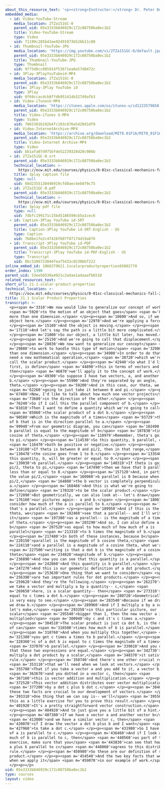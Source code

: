 ```yaml
---
about_this_resource_text: '<p><strong>Instructor:</strong> Dr. Peter Dourmashkin</p>'
embedded_media:
  - id: Video-YouTube-Stream
    media_location: 2TZa151GC-0
    parent_uid: 05e3333b846929c172c08750ba0ec1b2
    title: Video-YouTube-Stream
    type: Video
    uid: 71199c285b43ae92d91073b526b11c80
  - id: Thumbnail-YouTube-JPG
    media_location: 'https://img.youtube.com/vi/2TZa151GC-0/default.jpg'
    parent_uid: 05e3333b846929c172c08750ba0ec1b2
    title: Thumbnail-YouTube-JPG
    type: Thumbnail
    uid: 9f75d0cc085914f53671ea0a57d8472c
  - id: 3Play-3PlayYouTubeid-MP4
    media_location: 2TZa151GC-0
    parent_uid: 05e3333b846929c172c08750ba0ec1b2
    title: 3Play-3Play YouTube id
    type: 3Play
    uid: 0f69ccacdcb8ffdb951414b327d9afb3
  - id: Video-iTunesU-MP4
    media_location: 'https://itunes.apple.com/us/itunes-u/id1223579658'
    parent_uid: 05e3333b846929c172c08750ba0ec1b2
    title: Video-iTunes U-MP4
    type: Video
    uid: 7865381b192b4fc103c876e5420d1df0
  - id: Video-InternetArchive-MP4
    media_location: 'https://archive.org/download/MIT8.01F16/MIT8_01F16_L21v01_360p.mp4'
    parent_uid: 05e3333b846929c172c08750ba0ec1b2
    title: Video-Internet Archive-MP4
    type: Video
    uid: bb1afa07d975bfde52239328d20c986b
  - id: 2TZa151GC-0.srt
    parent_uid: 05e3333b846929c172c08750ba0ec1b2
    technical_location: >-
      https://ocw.mit.edu/courses/physics/8-01sc-classical-mechanics-fall-2016/week-7-kinetic-energy-and-work/21.1-scalar-product-properties/21.1-scalar-product-properties/2TZa151GC-0.srt
    title: 3play caption file
    type: null
    uid: 68d2355138446919cfd8aec4eb079c75
  - id: 2TZa151GC-0.pdf
    parent_uid: 05e3333b846929c172c08750ba0ec1b2
    technical_location: >-
      https://ocw.mit.edu/courses/physics/8-01sc-classical-mechanics-fall-2016/week-7-kinetic-energy-and-work/21.1-scalar-product-properties/21.1-scalar-product-properties/2TZa151GC-0.pdf
    title: 3play pdf file
    type: null
    uid: 7dbfc199171c15bd5186590cb5a1cec6
  - id: Caption-3Play YouTube id-SRT
    parent_uid: 05e3333b846929c172c08750ba0ec1b2
    title: Caption-3Play YouTube id-SRT-English - US
    type: Caption
    uid: 7b8be1fe2c4f426f607f87174d19a876
  - id: Transcript-3Play YouTube id-PDF
    parent_uid: 05e3333b846929c172c08750ba0ec1b2
    title: Transcript-3Play YouTube id-PDF-English - US
    type: Transcript
    uid: 8bc5306723044feaf5431c0230bbf222
inline_embed_id: 1866379621.1scalarproductproperties65002770
order_index: 1390
parent_uid: 53ee58530a4921c2adae1adaaafb6510
related_resources_text: ''
short_url: 21.1-scalar-product-properties
technical_location: >-
  https://ocw.mit.edu/courses/physics/8-01sc-classical-mechanics-fall-2016/week-7-kinetic-energy-and-work/21.1-scalar-product-properties/21.1-scalar-product-properties
title: 21.1 Scalar Product Properties
transcript: >-
  <p><span m='3310'>We now would like to generalize our concept of work</span>
  <span m='5920'>to the motion of an object that goes</span> <span m='8650'>in
  more than one dimension.</span> </p><p><span m='10600'>And so, if we have our
  object here.</span> </p><p><span m='12970'>And we're applying a force.</span>
  </p><p><span m='15160'>And the object is moving.</span> </p><p><span
  m='17110'>And let's say the path is a little bit more complicated.</span>
  </p><p><span m='21800'>So our object, a little bit later, has moved.</span>
  </p><p><span m='25150'>And we're going to call that displacement.</span>
  </p><p><span m='28030'>We now want to generalize our concept</span> <span
  m='29800'>to work to handle this type of motion</span> <span m='32980'>in more
  than one dimension.</span> </p><p><span m='34900'>In order to do that, we'll
  need a new mathematical operation,</span> <span m='38720'>which we're going to
  call the scalar product.</span> </p><p><span m='42940'>So what I'd like to do
  first, is define</span> <span m='44890'>this in terms of vectors and
  then</span> <span m='46870'>we'll apply it to the concept of work.</span>
  </p><p><span m='49300'>So suppose I have two vectors, a, and another vector,
  b.</span> </p><p><span m='55900'>And they're separated by an angle,
  theta.</span> </p><p><span m='59200'>And in this case, our theta, we're</span>
  <span m='62260'>going to just take it between 0 and pi.</span> </p><p><span
  m='67400'>Now, I'd like to talk about how much one vector projects</span>
  <span m='73600'>in the direction of the other.</span> </p><p><span
  m='76240'>So if I call this the parallel component of b.</span> </p><p><span
  m='81010'>Then I want to define a quantity which we're going to call</span>
  <span m='85060'>the scalar product of a dot b.</span> </p><p><span
  m='90580'>Which is the magnitude of a times</span> <span m='93729'>the amount
  of b that is in the direction parallel to a.</span> </p><p><span
  m='99940'>From our geometric diagram, you can</span> <span m='102490'>see that
  b parallel is equal to the magnitude of b</span> <span m='107830'>times the
  cosine of theta.</span> </p><p><span m='110979'>Remember, theta's going from 0
  to pi.</span> </p><p><span m='114530'>So this quantity, b parallel, can</span>
  <span m='116470'>both be positive or negative.</span> </p><p><span
  m='119180'>If theta is between 0 and pi/2, then in that range,</span> <span
  m='130478'>the cosine goes from 1 to 0.</span> </p><p><span m='133540'>And
  this quantity, b, will be greater or equal to 0.</span> </p><p><span
  m='139030'>b parallel.</span> </p><p><span m='140310'>If theta is going from
  pi/2, theta to pi,</span> <span m='147490'>then we have that b parallel is
  less than or equal to 0.</span> </p><p><span m='157120'>And, in particular, at
  the value pi/2,</span> <span m='160960'>b parallel is 0 because when theta is
  pi/2,</span> <span m='164880'>the b vector is completely perpendicular to
  a.</span> </p><p><span m='168466'>And this is what we're going to
  define</span> <span m='170320'>to be the scalar product.</span> </p><p><span
  m='172090'>But geometrically, we can also look at-- let's draw</span> <span
  m='176160'>our pictures again-- a and b.</span> </p><p><span m='180670'>Let's
  consider how much of the a is parallel to b.</span> </p><p><span m='186610'>So
  that's a parallel.</span> </p><p><span m='189950'>And if this is the angle
  theta, we</span> <span m='192460'>see that a parallel-- and I'll write
  it</span> <span m='197380'>as a parallel-- is the magnitude of a times cosine
  of theta.</span> </p><p><span m='203290'>And so, I can also define a dot
  b</span> <span m='207520'>as equal to how much of how much of a is
  parallel</span> <span m='213310'>to b times the magnitude of b.</span>
  </p><p><span m='217480'>In both of these instances, because b</span> <span
  m='220150'>parallel is the magnitude of b cosine theta,</span> <span
  m='224110'>and a parallel is a magnitude of a cosine theta, what we're</span>
  <span m='227500'>writing is that a dot b is the magnitude of a cosine
  theta</span> <span m='234820'>magnitude of b.</span> </p><p><span
  m='236890'>And now you can see that this quantity is a parallel.</span>
  </p><p><span m='242860'>And this quantity is b parallel.</span> </p><p><span
  m='247270'>And this is our geometric definition of a dot product.</span>
  </p><p><span m='253630'>One thing that we want to consider</span> <span
  m='256390'>are two important rules for dot products.</span> </p><p><span
  m='259620'>And they're the following.</span> </p><p><span m='262270'>That if
  we take a vector and multiply a by a quantity-- c,</span> <span
  m='269650'>here, is a scalar quantity-- then</span> <span m='273310'>this is
  equal to c times a dot b.</span> </p><p><span m='280720'>Geometrically, this
  is very easy to see.</span> </p><p><span m='283540'>Because if we draw a and
  we draw b.</span> </p><p><span m='289960'>And if I multiply a by a scalar, and
  let's make,</span> <span m='293350'>in this particular picture, our
  scalar</span> <span m='295540'>bigger than 1, then the new vector a is
  multiplied</span> <span m='300940'>by c and it's c times a.</span>
  </p><p><span m='304510'>The scalar product is just ca dot b, is the magnitude
  of ca</span> <span m='316500'>times how much of b is parallel.</span>
  </p><p><span m='318760'>And when you multiply this together,</span> <span
  m='321380'>you get c times a times to b parallel.</span> </p><p><span
  m='328360'>c of a dot b is equal to c times the magnitude of a times</span>
  <span m='337070'>b parallel.</span> </p><p><span m='339010'>And you can see
  that these two expressions are equal.</span> </p><p><span m='342730'>If you
  multiply a dot product by a scalar,</span> <span m='348370'>it satisfies this
  rule.</span> </p><p><span m='350740'>And there's one other crucial rule</span>
  <span m='353110'>that we'll need when we look at vectors.</span> </p><p><span
  m='355780'>That if you take a vector a and you add to it, a vector b,</span>
  <span m='363670'>and you dotted in a vector c, then</span> <span
  m='367160'>this is vector addition and multiplication.</span> </p><p><span
  m='372520'>This vector addition distributes over vector multiplication</span>
  <span m='377200'>by a dot c plus b dot c.</span> </p><p><span m='384040'>So
  these two facts are crucial to our development of vectors.</span> </p><p><span
  m='393310'>One thing that we can say is-- we'll</span> <span m='395560'>leave
  this as a little exercise for you to prove this result.</span> </p><p><span
  m='401920'>It's a pretty straightforward vector construction.</span>
  </p><p><span m='404920'>And to just give you a little bit of a hint.</span>
  </p><p><span m='407380'>If we have a vector a and another vector b</span>
  <span m='413800'>and we have a similar vector c, then</span> <span
  m='420070'>if I draw the vector a dot b plus b and I want</span> <span
  m='427960'>to take a dot c.</span> </p><p><span m='431980'>So I have how much
  of a is parallel to c.</span> </p><p><span m='436460'>And if I look at how
  much of b is parallel to c, then</span> <span m='440560'>as part of the
  exercise, make sure that you</span> <span m='443830'>can see that how much of
  a plus b parallel to c</span> <span m='448060'>agrees to this distributive
  rule.</span> </p><p><span m='450980'>So these are our definition of scalar
  product.</span> </p><p><span m='454540'>And the two key facts that we'll need
  when we apply it</span> <span m='459070'>in our example of work.</span>
  </p><p></p>
uid: 05e3333b846929c172c08750ba0ec1b2
type: courses
layout: video
---
```

